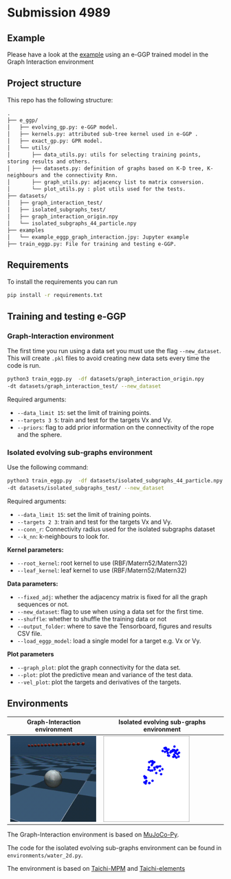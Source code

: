 # Submission 4989

## Example
Please have a look at the [example](examples/example_eggp_graph_interaction.ipynb) using an e-GGP trained model in the Graph Interaction environment


## Project structure
This repo has the following structure:

```
.
├── e_ggp/
│   ├── evolving_gp.py: e-GGP model.
│   ├── kernels.py: attributed sub-tree kernel used in e-GGP .
│   ├── exact_gp.py: GPR model. 
│   └── utils/
│       ├── data_utils.py: utils for selecting training points, storing results and others.
│       ├── datasets.py: definition of graphs based on K-D tree, K-neighbours and the connectivity Rnn.
│       ├── graph_utils.py: adjacency list to matrix conversion.
│       └── plot_utils.py : plot utils used for the tests.
├── datasets/
│   ├── graph_interaction_test/
│   ├── isolated_subgraphs_test/
│   ├── graph_interaction_origin.npy
│   └── isolated_subgraphs_44_particle.npy
├── examples
│   └── example_eggp_graph_interaction.jpy: Jupyter example
├── train_eggp.py: File for training and testing e-GGP.

```

## Requirements
To install the requirements you can run
```bash
pip install -r requirements.txt
```

## Training and testing e-GGP
### Graph-Interaction environment
The first time you run using a data set you must use the flag `--new_dataset`.
This will create `.pkl` files to avoid creating new data sets every time the code is run.

```bash
python3 train_eggp.py  -df datasets/graph_interaction_origin.npy
-dt datasets/graph_interaction_test/ --new_dataset
```
Required arguments:
- `--data_limit 15`: set the limit of training points.
- `--targets 3 5`: train and test for the targets Vx and Vy.
- `--priors`: flag to add prior information on the connectivity of the rope and the sphere.


### Isolated evolving sub-graphs environment
Use the following command:
```bash
python3 train_eggp.py  -df datasets/isolated_subgraphs_44_particle.npy
-dt datasets/isolated_subgraphs_test/ --new_dataset
```
Required arguments:
- `--data_limit 15`: set the limit of training points.
- `--targets 2 3`: train and test for the targets Vx and Vy.
- `--conn_r`: Connectivity radius used for the isolated subgraphs dataset
- `--k_nn`: k-neighbours to look for.

**Kernel parameters:**
- `--root_kernel`: root kernel to use (RBF/Matern52/Matern32)
- `--leaf_kernel`: leaf kernel to use (RBF/Matern52/Matern32)

**Data parameters:**
- `--fixed_adj`: whether the adjacency matrix is fixed for all the graph sequences or not.
- `--new_dataset`: flag to use when using a data set for the first time.
- `--shuffle`: whether to shuffle the training data or not
- `--output_folder`: where to save the Tensorboard, figures and results CSV file.
- `--load_eggp_model`: load a single model for a target e.g. Vx or Vy.

**Plot parameters**
- `--graph_plot`: plot the graph connectivity for the data set.
- `--plot`: plot the predictive mean and variance of the test data.
- `--vel_plot`: plot the targets and derivatives of the targets.



## Environments

**Graph-Interaction environment** | **Isolated evolving sub-graphs environment**
------ | ------
<img src="extra/graph_interaction.gif" data-canonical-src="extra/graph_interaction.gif" width="200" height="200" />   | <img src="extra/isolated_subgraphs.gif" data-canonical-src="extra/isolated_subgraphs.gif" width="200" height="200" /> 


The Graph-Interaction environment is based on [MuJoCo-Py](https://github.com/openai/mujoco-py).

The code for the isolated evolving sub-graphs environment can be found in
`environments/water_2d.py`.

The environment is based on [Taichi-MPM](https://github.com/yuanming-hu/taichi_mpm) 
and [Taichi-elements](https://github.com/taichi-dev/taichi_elements/)


